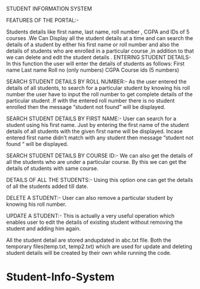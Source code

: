 STUDENT INFORMATION SYSTEM

FEATURES OF THE PORTAL:-

Students details like first name, last name, roll number , CGPA and  IDs of 5 courses .We Can Display all the student details at a time and can search the details of a student by either his first name or roll number and also the details of students who are enrolled in a particular course ,in addition to that we can delete and edit the student details .
ENTERING STUDENT DETAILS-
In this function the user will enter the details of students as follows:
First name
Last name
Roll no (only numbers)
CGPA
Course ids (5 numbers)

SEARCH STUDENT DETAILS BY ROLL NUMBER:-
As the user entered the details of all students, to search for a particular student by knowing his roll number the user have to input the roll number to get complete details of the particular student .If with the entered roll number  there is no student enrolled then the message “student not found” will be displayed.

SEARCH STUDENT DETAILS BY FIRST NAME:-
User can search for a student using his first name. Just by entering the first name of the student details of all students with the given first name will be displayed. Incase entered first name didn’t match with any student then message “student not found “ will be displayed.

SEARCH STUDENT DETAILS BY COURSE ID:-
We can also get the details of all the students who are under a particular course. By this we can get the details of students with same course.

DETAILS OF ALL THE STUDENTS:-
Using this option one can get the details of all the students added till date.

DELETE A STUDENT:-
User can also remove a particular student by knowing his roll number.

UPDATE A STUDENT:-
This is actually a very useful operation which enables user to edit the details of existing student without removing the student and adding him again.

All the student detail are stored andupdated in abc.txt file.
Both the temporary files(temp.txt, temp2.txt) which are used for update and deleting student details will be created by their own while running the code.
# Student-Info-System
